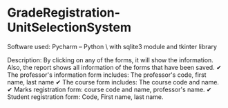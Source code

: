 # GradeRegistration-UnitSelectionSystem
Software used: Pycharm – Python \ with sqlite3 module and tkinter library

Description: By clicking on any of the forms, it will show the information. Also, the report shows all information of the forms that have been saved.
✔	The professor's information form includes: The professor's code, first name, last name
✔	The course form includes:  The course code and name.
✔	Marks registration form: course code and name, professor's name. 
✔	Student registration form: Code, First name, last name.
